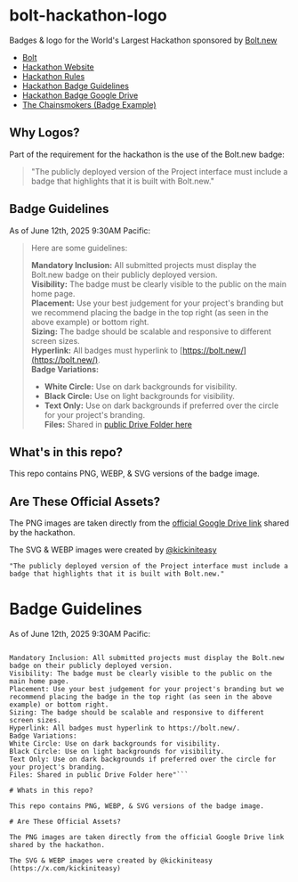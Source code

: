 # bolt-hackathon-logo

Badges & logo for the World's Largest Hackathon sponsored by [Bolt.new](https://bolt.new/)

- [Bolt](https://bolt.new/)
- [Hackathon Website](https://hackathon.dev/)
- [Hackathon Rules](https://worldslargesthackathon.devpost.com/rules)
- [Hackathon Badge Guidelines](https://worldslargesthackathon.devpost.com/details/badgeguidelines)
- [Hackathon Badge Google Drive](https://drive.google.com/drive/folders/1iNALInxyPJl7IHP5iywUKqsdumCrWIA0)
- [The Chainsmokers (Badge Example)](https://thechainsmokers.com/)

## Why Logos?

Part of the requirement for the hackathon is the use of the Bolt.new badge:

> "The publicly deployed version of the Project interface must include a badge that highlights that it is built with Bolt.new."

## Badge Guidelines

As of June 12th, 2025 9:30AM Pacific:

> Here are some guidelines:
>
> **Mandatory Inclusion:** All submitted projects must display the Bolt.new badge on their publicly deployed version.  
> **Visibility:** The badge must be clearly visible to the public on the main home page.  
> **Placement:** Use your best judgement for your project's branding but we recommend placing the badge in the top right (as seen in the above example) or bottom right.  
> **Sizing:** The badge should be scalable and responsive to different screen sizes.  
> **Hyperlink:** All badges must hyperlink to [https://bolt.new/](https://bolt.new/).  
> **Badge Variations:**  
> - **White Circle:** Use on dark backgrounds for visibility.  
> - **Black Circle:** Use on light backgrounds for visibility.  
> - **Text Only:** Use on dark backgrounds if preferred over the circle for your project's branding.  
> **Files:** Shared in [public Drive Folder here](https://drive.google.com/drive/folders/1iNALInxyPJl7IHP5iywUKqsdumCrWIA0)

## What's in this repo?

This repo contains PNG, WEBP, & SVG versions of the badge image.

## Are These Official Assets?

The PNG images are taken directly from the [official Google Drive link](https://drive.google.com/drive/folders/1iNALInxyPJl7IHP5iywUKqsdumCrWIA0) shared by the hackathon.

The SVG & WEBP images were created by [@kickiniteasy](https://x.com/kickiniteasy)

```"The publicly deployed version of the Project interface must include a badge that highlights that it is built with Bolt.new."```

# Badge Guidelines

As of June 12th, 2025 9:30AM Pacific:

```"Here are some guidelines:

Mandatory Inclusion: All submitted projects must display the Bolt.new badge on their publicly deployed version. 
Visibility: The badge must be clearly visible to the public on the main home page.
Placement: Use your best judgement for your project's branding but we recommend placing the badge in the top right (as seen in the above example) or bottom right. 
Sizing: The badge should be scalable and responsive to different screen sizes. 
Hyperlink: All badges must hyperlink to https://bolt.new/.
Badge Variations:
White Circle: Use on dark backgrounds for visibility.
Black Circle: Use on light backgrounds for visibility.
Text Only: Use on dark backgrounds if preferred over the circle for your project's branding.
Files: Shared in public Drive Folder here"```

# Whats in this repo?

This repo contains PNG, WEBP, & SVG versions of the badge image.

# Are These Official Assets?

The PNG images are taken directly from the official Google Drive link shared by the hackathon.

The SVG & WEBP images were created by @kickiniteasy (https://x.com/kickiniteasy)